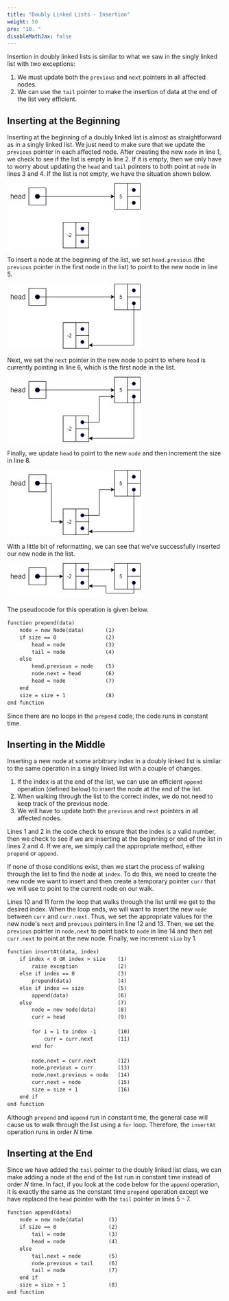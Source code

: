 ```yaml
---
title: "Doubly Linked Lists - Insertion"
weight: 50
pre: "10. "
disableMathJax: false
---
```

Insertion in doubly linked lists is similar to what we saw in the singly linked list with two exceptions:

1. We must update both the `previous` and `next` pointers in all affected nodes.
2. We can use the `tail` pointer to make the insertion of data at the end of the list very efficient.

## Inserting at the Beginning

Inserting at the beginning of a doubly linked list is almost as straightforward as in a singly linked list. We just need to make sure that we update the `previous` pointer in each affected node. After creating the new `node` in line 1, we check to see if the list is empty in line 2. If it is empty, then we only have to worry about updating the `head` and `tail` pointers to both point at `node` in lines 3 and 4. If the list is not empty, we have the situation shown below.

![Doubly Linked List Insert 1](/images/9/9.11.insert1.png)
 
To insert a node at the beginning of the list, we set `head.previous` (the `previous` pointer in the first node in the list) to point to the new node in line 5.
  
![Doubly Linked List Insert 2](/images/9/9.11.insert2.png)
  
Next, we set the `next` pointer in the new node to point to where `head` is currently pointing in line 6, which is the first node in the list.

![Doubly Linked List Insert 3](/images/9/9.11.insert3.png)
 
Finally, we update `head` to point to the new `node` and then increment the size in line 8. 

![Doubly Linked List Insert 4](/images/9/9.11.insert4.png)

With a little bit of reformatting, we can see that we've successfully inserted our new node in the list.

![Doubly Linked List Insert 5](/images/9/9.11.insert5.png)

The pseudocode for this operation is given below.

```tex
function prepend(data)
	node = new Node(data)	    (1)
	if size == 0	            (2)
		head = node	            (3)
		tail = node	            (4)
	else
		head.previous = node	(5)
		node.next = head	    (6)
		head = node	            (7)
	end 
	size = size + 1	            (8)
end function
```

Since there are no loops in the `prepend` code, the code runs in constant time.


## Inserting in the Middle

Inserting a new node at some arbitrary index in a doubly linked list is similar to the same operation in a singly linked list with a couple of changes.

1. If the index is at the end of the list, we can use an efficient `append` operation (defined below) to insert the node at the end of the list.
1. When walking through the list to the correct index, we do not need to keep track of the previous node.
1. We will have to update both the `previous` and `next` pointers in all affected nodes.


Lines 1 and 2 in the code check to ensure that the index is a valid number, then we check to see if we are inserting at the beginning or end of the list in lines 2 and 4. If we are, we simply call the appropriate method, either `prepend` or `append`.

If none of those conditions exist, then we start the process of walking through the list to find the node at `index`. To do this, we need to create the new node we want to insert and then create a temporary pointer `curr` that we will use to point to the current node on our walk. 

Lines 10 and 11 form the loop that walks through the list until we get to the desired index. When the loop ends, we will want to insert the new `node` between `curr` and `curr.next`. Thus, we set the appropriate values for the new node's `next` and `previous` pointers in line 12 and 13. Then, we set the `previous` pointer in `node.next` to point back to `node` in line 14 and then set `curr.next` to point at the new node. Finally, we increment `size` by 1.

```tex
function insertAt(data, index)
	if index < 0 OR index > size	(1)
		raise exception	            (2)
	else if index == 0	            (3)
		prepend(data)	            (4)
	else if index == size	        (5)
		append(data)	            (6)
	else				            (7)
		node = new node(data)	    (8)
		curr = head	                (9)

		for i = 1 to index -1	    (10)
			curr = curr.next	    (11)
		end for

		node.next = curr.next	    (12) 
		node.previous = curr	    (13)
		node.next.previous = node	(14)
		curr.next = node	        (15)
		size = size + 1	            (16)
	end if
end function
```

Although `prepend` and `append` run in constant time, the general case will cause us to walk through the list using a `for` loop. Therefore, the `insertAt` operation runs in order $N$ time.

## Inserting at the End

Since we have added the `tail` pointer to the doubly linked list class, we can make adding a node at the end of the list run in constant time instead of order $N$ time. In fact, if you look at the code below for the `append` operation, it is exactly the same as the constant time `prepend` operation except we have replaced the `head` pointer with the `tail` pointer in lines 5 – 7.

```tex
function append(data)
	node = new node(data)	     (1)
	if size == 0	             (2)
		tail = node	             (3)
		head = node	             (4)
	else
		tail.next = node	     (5)
		node.previous = tail 	 (6)
		tail = node	             (7)
	end if
	size = size + 1	             (8)
end function
```
